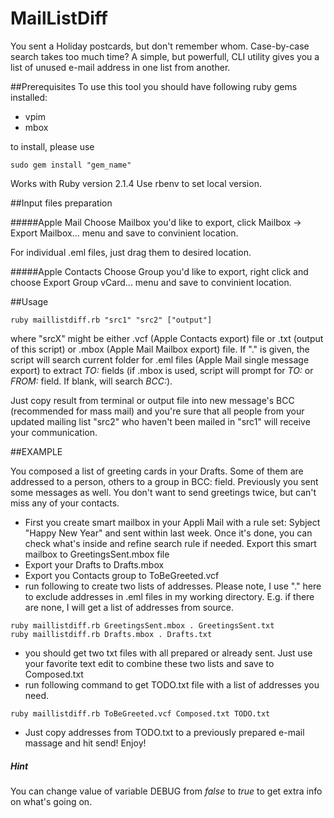 MailListDiff
============
You sent a Holiday postcards, but don't remember whom. Case-by-case search takes too much time? A simple, but powerfull, CLI utility gives you a list of unused e-mail address in one list from another.

##Prerequisites
To use this tool you should have following ruby gems installed:
- vpim
- mbox

to install, please use

```
sudo gem install "gem_name"
```
Works with Ruby version 2.1.4
Use rbenv to set local version.

##Input files preparation

#####Apple Mail
Choose Mailbox you'd like to export, click Mailbox -> Export Mailbox... menu and save to convinient location.

For individual .eml files, just drag them to desired location.

#####Apple Contacts
Choose Group you'd like to export, right click and choose Export Group vCard... menu and save to convinient location.

##Usage
```
ruby maillistdiff.rb "src1" "src2" ["output"]
```
where "srcX" might be either .vcf (Apple Contacts export) file or .txt (output of this script) or .mbox (Apple Mail Mailbox export) file. If "." is given, the script will search current folder for .eml files (Apple Mail single message export) to extract *TO:* fields (if .mbox is used, script will prompt for *TO:* or *FROM:* field. If blank, will search *BCC:*).

Just copy result from terminal or output file into new message's BCC (recommended for mass mail) and you're sure that all people from your updated mailing list "src2" who haven't been mailed in "src1" will receive your communication.

##EXAMPLE

You composed a list of greeting cards in your Drafts. Some of them are addressed to a person, others to a group in BCC: field. Previously you sent some messages as well. You don't want to send greetings twice, but can't miss any of your contacts.

- First you create smart mailbox in your Appli Mail with a rule set: Sybject "Happy New Year" and sent within last week. Once it's done, you can check what's inside and refine search rule if needed. Export this smart mailbox to GreetingsSent.mbox file
- Export your Drafts to Drafts.mbox
- Export you Contacts group to ToBeGreeted.vcf
- run following to create two lists of addresses. Please note, I use "." here to exclude addresses in .eml files in my working directory. E.g. if there are none, I will get a list of addresses from source.
```
ruby maillistdiff.rb GreetingsSent.mbox . GreetingsSent.txt
ruby maillistdiff.rb Drafts.mbox . Drafts.txt
```
- you should get two txt files with all prepared or already sent. Just use your favorite text edit to combine these two lists and save to Composed.txt
- run following command to get TODO.txt file with a list of addresses you need.
```
ruby maillistdiff.rb ToBeGreeted.vcf Composed.txt TODO.txt
```
- Just copy addresses from TODO.txt to a previously prepared e-mail massage and hit send! Enjoy!

##### Hint
You can change value of variable DEBUG from *false* to *true* to get extra info on what's going on.